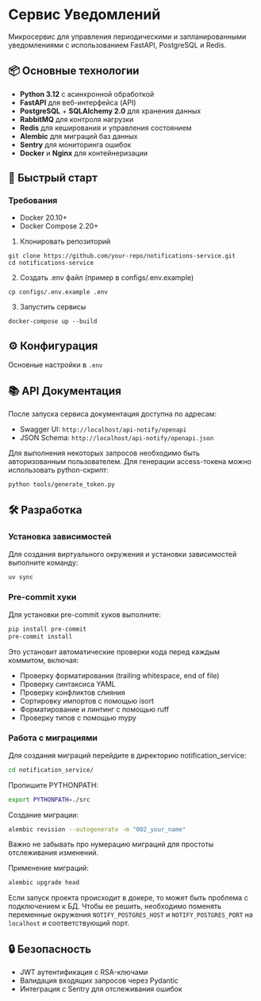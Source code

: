 # Сервис Уведомлений

Микросервис для управления периодическими и запланированными уведомлениями с использованием FastAPI, PostgreSQL и Redis.

## 📦 Основные технологии

- **Python 3.12** с асинхронной обработкой
- **FastAPI** для веб-интерфейса (API)
- **PostgreSQL** + **SQLAlchemy 2.0** для хранения данных
- **RabbitMQ** для контроля нагрузки
- **Redis** для кеширования и управления состоянием
- **Alembic** для миграций баз данных
- **Sentry** для мониторинга ошибок
- **Docker** и **Nginx** для контейнеризации

## 🚀 Быстрый старт

### Требования

- Docker 20.10+
- Docker Compose 2.20+

1. Клонировать репозиторий

```
git clone https://github.com/your-repo/notifications-service.git
cd notifications-service
```

2. Создать .env файл (пример в configs/.env.example)

```
cp configs/.env.example .env
```

3. Запустить сервисы

```
docker-compose up --build
```

## ⚙️ Конфигурация

Основные настройки в `.env`

## 📚 API Документация

После запуска сервиса документация доступна по адресам:

- Swagger UI: `http://localhost/api-notify/openapi`
- JSON Schema: `http://localhost/api-notify/openapi.json`

Для выполнения некоторых запросов необходимо быть авторизованным пользователем.
Для генерации access-токена можно использовать python-скрипт:

```bash
python tools/generate_token.py
```

## 🛠️ Разработка

### Установка зависимостей

Для создания виртуального окружения и установки зависимостей выполните команду:

```bash
uv sync
```

### Pre-commit хуки

Для установки pre-commit хуков выполните:

```bash
pip install pre-commit
pre-commit install
```

Это установит автоматические проверки кода перед каждым коммитом, включая:
- Проверку форматирования (trailing whitespace, end of file)
- Проверку синтаксиса YAML
- Проверку конфликтов слияния
- Сортировку импортов с помощью isort
- Форматирование и линтинг с помощью ruff
- Проверку типов с помощью mypy

### Работа с миграциями

Для создания миграций перейдите в директорию notification_service:
```bash
cd notification_service/ 
```

Пропишите PYTHONPATH:
```bash
export PYTHONPATH=./src
```

Создание миграции:
```bash
alembic revision --autogenerate -m "002_your_name"
```

Важно не забывать про нумерацию миграций для простоты отслеживания изменений.

Применение миграций:
```bash
alembic upgrade head
```
Если запуск проекта происходит в докере, то может быть проблема с подключением к БД. 
Чтобы ее решить, необходимо поменять переменные окружения `NOTIFY_POSTGRES_HOST` и
`NOTIFY_POSTGRES_PORT` на `localhost` и соответствующий порт.

## 🔒 Безопасность

- JWT аутентификация с RSA-ключами
- Валидация входящих запросов через Pydantic
- Интеграция с Sentry для отслеживания ошибок
